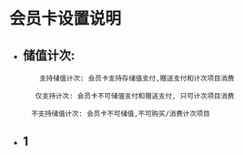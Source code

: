 # 会员卡设置说明

* ## 储值计次:

          支持储值计次: 会员卡支持存储值支付,赠送支付和计次项目消费

         仅支持计次: 会员卡不可储值支付和赠送支付, 只可计次项目消费

        不支持储值计次: 会员卡不可储值,不可购买/消费计次项目

* ## 1

## 



